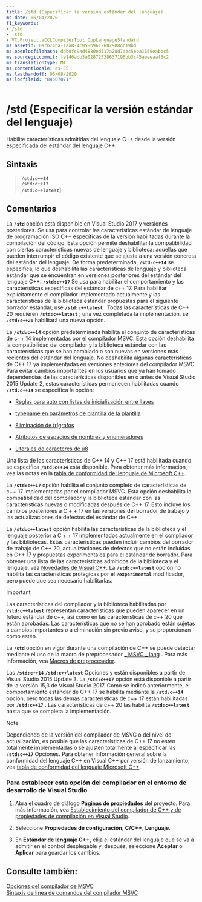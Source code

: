 ```yaml
---
title: /std (Especificar la versión estándar del lenguaje)
ms.date: 06/04/2020
f1_keywords:
- /std
- -std
- VC.Project.VCCLCompilerTool.CppLanguageStandard
ms.assetid: 0acb74ba-1aa8-4c05-b96c-682988dc19bd
ms.openlocfilehash: ddb0fc9ad4880ed317a28d7aec5eba1669eabbc5
ms.sourcegitcommit: fe146adb3a02872538637196bb3c45aeeeaaf5c2
ms.translationtype: MT
ms.contentlocale: es-ES
ms.lasthandoff: 06/08/2020
ms.locfileid: "84507071"
---
```

# <a name="std-specify-language-standard-version"></a>/std (Especificar la versión estándar del lenguaje)

Habilite características admitidas del lenguaje C++ desde la versión especificada del estándar del lenguaje C++.

## <a name="syntax"></a>Sintaxis

> **`/std:c++14`**\
> **`/std:c++17`**\
> **`/std:c++latest`**]

## <a name="remarks"></a>Comentarios

La **`/std`** opción está disponible en Visual Studio 2017 y versiones posteriores. Se usa para controlar las características estándar de lenguaje de programación ISO C++ específicas de la versión habilitadas durante la compilación del código. Esta opción permite deshabilitar la compatibilidad con ciertas características nuevas de lenguaje y biblioteca: aquellas que pueden interrumpir el código existente que se ajusta a una versión concreta del estándar del lenguaje. De forma predeterminada, **`/std:c++14`** se especifica, lo que deshabilita las características de lenguaje y biblioteca estándar que se encuentran en versiones posteriores del estándar del lenguaje C++. **`/std:c++17`** Se usa para habilitar el comportamiento y las características específicas del estándar de c++ 17. Para habilitar explícitamente el compilador implementado actualmente y las características de la biblioteca estándar propuestas para el siguiente borrador estándar, use **`/std:c++latest`** . Todas las características de C++ 20 requieren **`/std:c++latest`** ; una vez completada la implementación, se **`/std:c++20`** habilitará una nueva opción.

La **`/std:c++14`** opción predeterminada habilita el conjunto de características de c++ 14 implementadas por el compilador MSVC. Esta opción deshabilita la compatibilidad del compilador y la biblioteca estándar con las características que se han cambiado o son nuevas en versiones más recientes del estándar del lenguaje. No deshabilita algunas características de C++ 17 ya implementadas en versiones anteriores del compilador MSVC. Para evitar cambios importantes en los usuarios que ya han tomado dependencias de las características disponibles en o antes de Visual Studio 2015 Update 2, estas características permanecen habilitadas cuando **`/std:c++14`** se especifica la opción:

- [Reglas para auto con listas de inicialización entre llaves](https://wg21.link/n3922)

- [typename en parámetros de plantilla de la plantilla](https://wg21.link/n4051)

- [Eliminación de trígrafos](https://wg21.link/n4086)

- [Atributos de espacios de nombres y enumeradores](https://wg21.link/n4266)

- [Literales de caracteres de u8](https://wg21.link/n4267)

Una lista de las características de C++ 14 y C++ 17 está habilitada cuando se especifica **`/std:c++14`** está disponible. Para obtener más información, vea las notas en la [tabla de conformidad del lenguaje de Microsoft C++](../../overview/visual-cpp-language-conformance.md).

La **`/std:c++17`** opción habilita el conjunto completo de características de c++ 17 implementadas por el compilador MSVC. Esta opción deshabilita la compatibilidad del compilador y la biblioteca estándar con las características nuevas o modificadas después de C++ 17. Esto incluye los cambios posteriores a C + + 17 en las versiones del borrador de trabajo y las actualizaciones de defectos del estándar de C++.

La **`/std:c++latest`** opción habilita las características de la biblioteca y el lenguaje posterior a C + + 17 implementados actualmente en el compilador y las bibliotecas. Estas características pueden incluir cambios del borrador de trabajo de C++ 20, actualizaciones de defectos que no están incluidas en C++ 17 y propuestas experimentales para el estándar de borrador. Para obtener una lista de las características admitidos de la biblioteca y el lenguaje, vea [Novedades de Visual C++](../../overview/what-s-new-for-visual-cpp-in-visual-studio.md). La **`/std:c++latest`** opción no habilita las características protegidas por el **`/experimental`** modificador, pero puede que sea necesario habilitarlas.

> [!IMPORTANT]
> Las características del compilador y la biblioteca habilitadas por **`/std:c++latest`** representan características que pueden aparecer en un futuro estándar de c++, así como en las características de c++ 20 que están aprobadas. Las características que no se han aprobado están sujetas a cambios importantes o a eliminación sin previo aviso, y se proporcionan como estén.

La **`/std`** opción en vigor durante una compilación de C++ se puede detectar mediante el uso de la macro de preprocesador [ \_ MSVC \_ lang](../../preprocessor/predefined-macros.md) . Para más información, vea [Macros de preprocesador](../../preprocessor/predefined-macros.md).

Las **`/std:c++14`** **`/std:c++latest`** Opciones y están disponibles a partir de Visual Studio 2015 Update 3. La **`/std:c++17`** opción está disponible a partir de la versión 15,3 de Visual Studio 2017. Como se indicó anteriormente, el comportamiento estándar de C++ 17 se habilita mediante la **`/std:c++14`** opción, pero todas las demás características de c++ 17 están habilitadas por **`/std:c++17`** . Las características de c++ 20 las habilita **`/std:c++latest`** hasta que se completa la implementación.

> [!NOTE]
> Dependiendo de la versión del compilador de MSVC o del nivel de actualización, es posible que las características de C++ 17 no estén totalmente implementadas o se ajusten totalmente al especificar las **`/std:c++17`** Opciones. Para obtener información general sobre la conformidad del lenguaje C++ en Visual C++ por versión de lanzamiento, vea [tabla de conformidad del lenguaje Microsoft C++](../../overview/visual-cpp-language-conformance.md).

### <a name="to-set-this-compiler-option-in-the-visual-studio-development-environment"></a>Para establecer esta opción del compilador en el entorno de desarrollo de Visual Studio

1. Abra el cuadro de diálogo **Páginas de propiedades** del proyecto. Para más información, vea [Establecimiento del compilador de C++ y de propiedades de compilación en Visual Studio](../working-with-project-properties.md).

1. Seleccione **Propiedades de configuración**, **C/C++**, **Lenguaje**.

1. En **Estándar de lenguaje C++**, elija el estándar del lenguaje que se va a admitir en el control desplegable y, después, seleccione **Aceptar** o **Aplicar** para guardar los cambios.

## <a name="see-also"></a>Consulte también:

[Opciones del compilador de MSVC](compiler-options.md)<br/>
[Sintaxis de línea de comandos del compilador MSVC](compiler-command-line-syntax.md)
